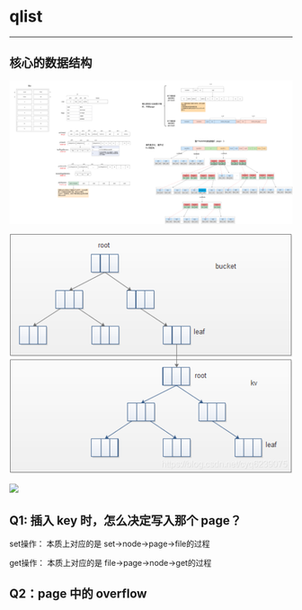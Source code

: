 # qlist
---

## 核心的数据结构

![](./pics/boltdb-kernel.png)

![](./pics/boltdb-buckets.png)

![](./pics/boltdb-mvcc-btree.png)

## Q1: 插入 key 时，怎么决定写入那个 page？

set操作： 本质上对应的是 set->node->page->file的过程

get操作： 本质上对应的是 file->page->node->get的过程

## Q2：page 中的 overflow 